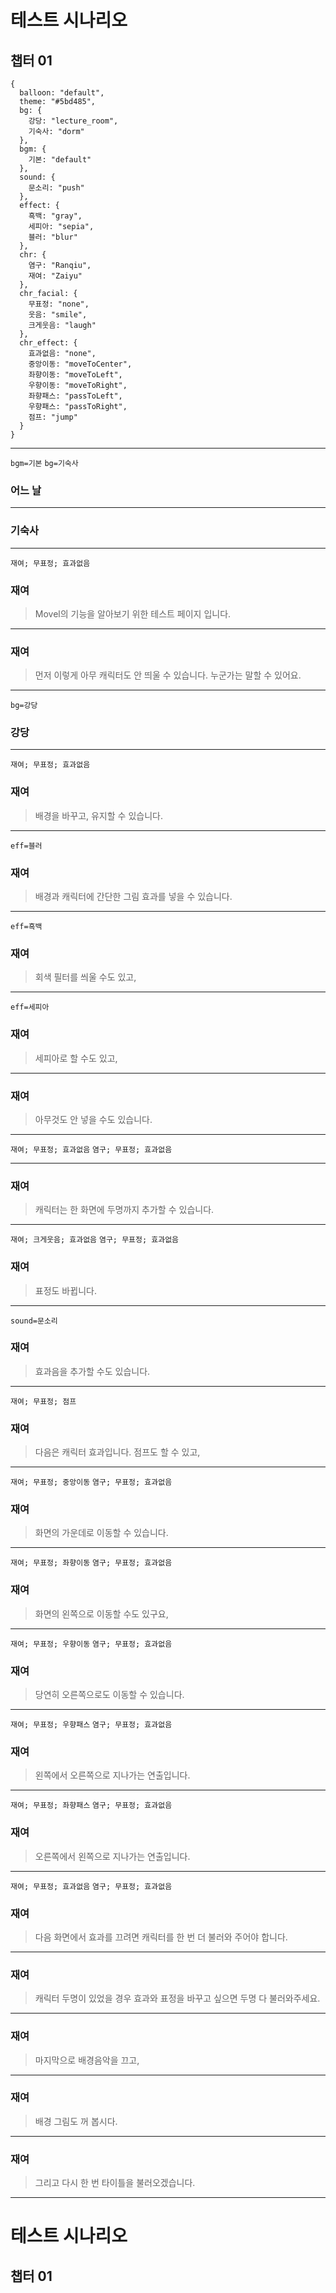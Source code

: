 
# 테스트 시나리오

## 챕터 01

```
{
  balloon: "default",
  theme: "#5bd485",
  bg: {
    강당: "lecture_room",
    기숙사: "dorm"
  },
  bgm: {
    기본: "default"
  },
  sound: {
    문소리: "push"
  },
  effect: {
    흑백: "gray",
    세피아: "sepia",
    블러: "blur"
  },
  chr: {
    염구: "Ranqiu",
    재여: "Zaiyu"
  },
  chr_facial: {
    무표정: "none",
    웃음: "smile",
    크게웃음: "laugh"
  },
  chr_effect: {
    효과없음: "none",
    중앙이동: "moveToCenter",
    좌향이동: "moveToLeft",
    우향이동: "moveToRight",
    좌향패스: "passToLeft",
    우향패스: "passToRight",
    점프: "jump"
  }
}
```

---

`bgm=기본` `bg=기숙사`

### 어느 날

---

<!--bgm--> <!--bg-->

### 기숙사

---

<!--bgm--> <!--bg-->

`재여; 무표정; 효과없음`

### 재여
> Movel의 기능을 알아보기 위한
> 테스트 페이지 입니다.

---

<!--bgm--> <!--bg-->

### 재여
> 먼저 이렇게 아무 캐릭터도
> 안 띄울 수 있습니다.
> 누군가는 말할 수 있어요.

---

<!--bgm-->

`bg=강당`

### 강당

---

<!--bgm--> <!--bg--> <!--chr-->

`재여; 무표정; 효과없음`

### 재여
> 배경을 바꾸고, 유지할 수
> 있습니다.

---

<!--bgm--> <!--bg--> <!--chr-->

`eff=블러`

### 재여
> 배경과 캐릭터에 간단한 
> 그림 효과를 넣을 수 있습니다.

---

<!--bgm--> <!--bg--> <!--chr-->

`eff=흑백`

### 재여
> 회색 필터를 씌울 수도 있고,

---

<!--bgm--> <!--bg--> <!--chr-->

`eff=세피아`

### 재여
> 세피아로 할 수도 있고,

---

<!--bgm--> <!--bg--> <!--chr-->

### 재여
> 아무것도 안 넣을 수도 
> 있습니다.

---

<!--bgm--> <!--bg-->

`재여; 무표정; 효과없음` `염구; 무표정; 효과없음`

---

<!--bgm--> <!--bg--> <!--chr-->

### 재여
> 캐릭터는 한 화면에
> 두명까지 추가할 수 있습니다.

---

<!--bgm--> <!--bg-->

`재여; 크게웃음; 효과없음` `염구; 무표정; 효과없음`

### 재여
> 표정도 바뀝니다.

---

<!--bgm--> <!--bg--> <!--chr-->

`sound=문소리`

### 재여
> 효과음을 추가할 수도
> 있습니다.

---

<!--bgm--> <!--bg-->

`재여; 무표정; 점프`

### 재여
> 다음은 캐릭터 효과입니다.
> 점프도 할 수 있고,

---

<!--bgm--> <!--bg-->

`재여; 무표정; 중앙이동` `염구; 무표정; 효과없음`

### 재여
> 화면의 가운데로 이동할 수
> 있습니다.

---

<!--bgm--> <!--bg-->

`재여; 무표정; 좌향이동` `염구; 무표정; 효과없음`

### 재여
> 화면의 왼쪽으로 이동할 수도
> 있구요,

---

<!--bgm--> <!--bg-->

`재여; 무표정; 우향이동` `염구; 무표정; 효과없음`

### 재여
> 당연히 오른쪽으로도
> 이동할 수 있습니다.

---

<!--bgm--> <!--bg-->

`재여; 무표정; 우향패스` `염구; 무표정; 효과없음`

### 재여
> 왼쪽에서 오른쪽으로
> 지나가는 연출입니다.

---

<!--bgm--> <!--bg-->

`재여; 무표정; 좌향패스` `염구; 무표정; 효과없음`

### 재여
> 오른쪽에서 왼쪽으로
> 지나가는 연출입니다.

---

<!--bgm--> <!--bg-->

`재여; 무표정; 효과없음` `염구; 무표정; 효과없음`

### 재여
> 다음 화면에서 효과를 끄려면
> 캐릭터를 한 번 더 불러와
> 주어야 합니다.

---

<!--bgm--> <!--bg--> <!--chr-->

### 재여
> 캐릭터 두명이 있었을 경우
> 효과와 표정을 바꾸고 싶으면
> 두명 다 불러와주세요.

---

<!--bg--> <!--chr-->

### 재여
> 마지막으로 배경음악을 끄고,

---

<!--chr-->

### 재여
> 배경 그림도 꺼 봅시다.

---

### 재여
> 그리고 다시 한 번
> 타이틀을 불러오겠습니다.

---

# 테스트 시나리오

## 챕터 01
